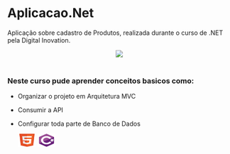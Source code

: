
# Aplicacao.Net
Aplicação sobre cadastro de Produtos, realizada durante o curso de .NET pela Digital Inovation.
<div align="center">
  <img width="50%" src="https://hermes.digitalinnovation.one/certificates/cover/8F8513D4.jpg"/>
</div>


<div style="display: inline_block"><br>
<h3> Neste curso pude aprender conceitos basicos como: </h3>

- Organizar o projeto em Arquitetura MVC

- Consumir a API

- Configurar toda parte de Banco de Dados

  <img align="center" alt="Rafa-HTML" height="30" width="40" src="https://raw.githubusercontent.com/devicons/devicon/master/icons/html5/html5-original.svg">
  <img align="center" alt="Rafa-Csharp" height="30" width="40" src="https://raw.githubusercontent.com/devicons/devicon/master/icons/csharp/csharp-original.svg">
</div>

